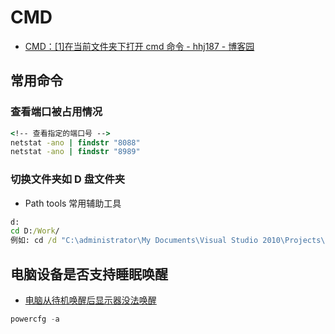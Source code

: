 # CMD

- [CMD：[1]在当前文件夹下打开 cmd 命令 - hhj187 - 博客园](https://www.cnblogs.com/hhj187/p/4721596.html)

## 常用命令

### 查看端口被占用情况

```bat
<!-- 查看指定的端口号 -->
netstat -ano | findstr "8088"
netstat -ano | findstr "8989"
```

### 切换文件夹如 D 盘文件夹

- Path tools 常用辅助工具

```bat
d:
cd D:/Work/
例如: cd /d "C:\administrator\My Documents\Visual Studio 2010\Projects\KeyPro"
```

## 电脑设备是否支持睡眠唤醒

- [电脑从待机唤醒后显示器没法唤醒](http://ask.zol.com.cn/x/1321603.html)

```c#
powercfg -a
```
